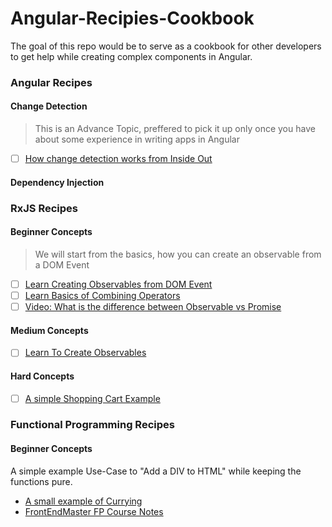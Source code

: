 # Angular-Recipies-Cookbook
The goal of this repo would be to serve as a cookbook for other developers to get help while creating complex components in Angular.


### Angular Recipes

#### Change Detection
> This is an Advance Topic, preffered to pick it up only once you have about some experience in writing apps in Angular
- [ ] [How change detection works from Inside Out](https://youtu.be/DsBy9O0c6eo)

#### Dependency Injection

####


### RxJS Recipes

#### Beginner Concepts
> We will start from the basics, how you can create an observable from a DOM Event
- [ ] [Learn Creating Observables from DOM Event](https://stackblitz.com/edit/rxjs-beginner-concepts)
- [ ] [Learn Basics of Combining Operators](https://stackblitz.com/edit/rxjs-combination-operators)
- [ ] [Video: What is the difference between Observable vs Promise](https://youtu.be/9A-vM95I3UU)

#### Medium Concepts

- [ ] [Learn To Create Observables](https://stackblitz.com/edit/reactive-programming-from-scratch)

#### Hard Concepts

- [ ] [A simple Shopping Cart Example](https://stackblitz.com/edit/angular-simple-rxjs-shopping-cart-example-demo)


### Functional Programming Recipes

#### Beginner Concepts

A simple example Use-Case to "Add a DIV to HTML" while keeping the functions pure.
- [A small example of Currying](https://stackblitz.com/edit/functional-programming-1)
- [FrontEndMaster FP Course Notes]()
